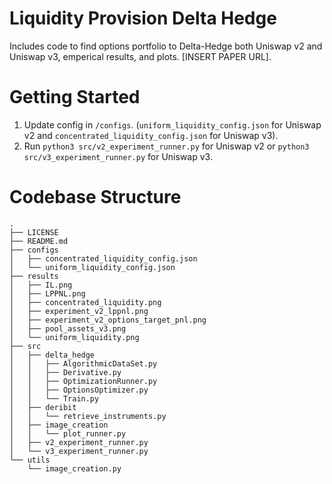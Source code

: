 # Liquidity Provision Delta Hedge
Includes code to find options portfolio to Delta-Hedge both Uniswap v2 and Uniswap v3, emperical results, and plots. [INSERT PAPER URL].

# Getting Started
1. Update config in `/configs`. (`uniform_liquidity_config.json` for Uniswap v2 and `concentrated_liquidity_config.json` for Uniswap v3).
2. Run `python3 src/v2_experiment_runner.py` for Uniswap v2 or `python3 src/v3_experiment_runner.py` for Uniswap v3.

# Codebase Structure
```
.
├── LICENSE
├── README.md
├── configs
│   ├── concentrated_liquidity_config.json
│   └── uniform_liquidity_config.json
├── results
│   ├── IL.png
│   ├── LPPNL.png
│   ├── concentrated_liquidity.png
│   ├── experiment_v2_lppnl.png
│   ├── experiment_v2_options_target_pnl.png
│   ├── pool_assets_v3.png
│   └── uniform_liquidity.png
├── src
│   ├── delta_hedge
│   │   ├── AlgorithmicDataSet.py
│   │   ├── Derivative.py
│   │   ├── OptimizationRunner.py
│   │   ├── OptionsOptimizer.py
│   │   └── Train.py
│   ├── deribit
│   │   └── retrieve_instruments.py
│   ├── image_creation
│   │   └── plot_runner.py
│   ├── v2_experiment_runner.py
│   └── v3_experiment_runner.py
└── utils
    └── image_creation.py
```